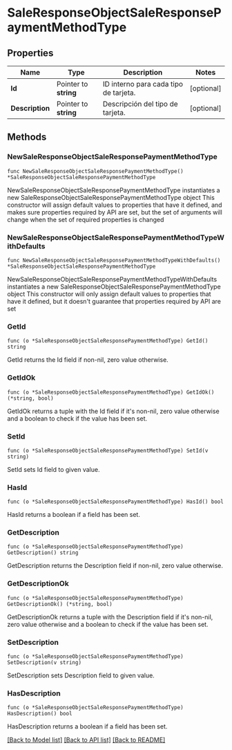 # SaleResponseObjectSaleResponsePaymentMethodType

## Properties

Name | Type | Description | Notes
------------ | ------------- | ------------- | -------------
**Id** | Pointer to **string** | ID interno para cada tipo de tarjeta. | [optional] 
**Description** | Pointer to **string** | Descripción del tipo de tarjeta. | [optional] 

## Methods

### NewSaleResponseObjectSaleResponsePaymentMethodType

`func NewSaleResponseObjectSaleResponsePaymentMethodType() *SaleResponseObjectSaleResponsePaymentMethodType`

NewSaleResponseObjectSaleResponsePaymentMethodType instantiates a new SaleResponseObjectSaleResponsePaymentMethodType object
This constructor will assign default values to properties that have it defined,
and makes sure properties required by API are set, but the set of arguments
will change when the set of required properties is changed

### NewSaleResponseObjectSaleResponsePaymentMethodTypeWithDefaults

`func NewSaleResponseObjectSaleResponsePaymentMethodTypeWithDefaults() *SaleResponseObjectSaleResponsePaymentMethodType`

NewSaleResponseObjectSaleResponsePaymentMethodTypeWithDefaults instantiates a new SaleResponseObjectSaleResponsePaymentMethodType object
This constructor will only assign default values to properties that have it defined,
but it doesn't guarantee that properties required by API are set

### GetId

`func (o *SaleResponseObjectSaleResponsePaymentMethodType) GetId() string`

GetId returns the Id field if non-nil, zero value otherwise.

### GetIdOk

`func (o *SaleResponseObjectSaleResponsePaymentMethodType) GetIdOk() (*string, bool)`

GetIdOk returns a tuple with the Id field if it's non-nil, zero value otherwise
and a boolean to check if the value has been set.

### SetId

`func (o *SaleResponseObjectSaleResponsePaymentMethodType) SetId(v string)`

SetId sets Id field to given value.

### HasId

`func (o *SaleResponseObjectSaleResponsePaymentMethodType) HasId() bool`

HasId returns a boolean if a field has been set.

### GetDescription

`func (o *SaleResponseObjectSaleResponsePaymentMethodType) GetDescription() string`

GetDescription returns the Description field if non-nil, zero value otherwise.

### GetDescriptionOk

`func (o *SaleResponseObjectSaleResponsePaymentMethodType) GetDescriptionOk() (*string, bool)`

GetDescriptionOk returns a tuple with the Description field if it's non-nil, zero value otherwise
and a boolean to check if the value has been set.

### SetDescription

`func (o *SaleResponseObjectSaleResponsePaymentMethodType) SetDescription(v string)`

SetDescription sets Description field to given value.

### HasDescription

`func (o *SaleResponseObjectSaleResponsePaymentMethodType) HasDescription() bool`

HasDescription returns a boolean if a field has been set.


[[Back to Model list]](../README.md#documentation-for-models) [[Back to API list]](../README.md#documentation-for-api-endpoints) [[Back to README]](../README.md)


